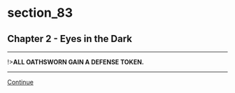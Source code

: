
# section_83

## Chapter 2 - Eyes in the Dark

---

!>**ALL OATHSWORN GAIN A DEFENSE TOKEN.** 

---

[Continue](output/chapter2/section_86.md)


